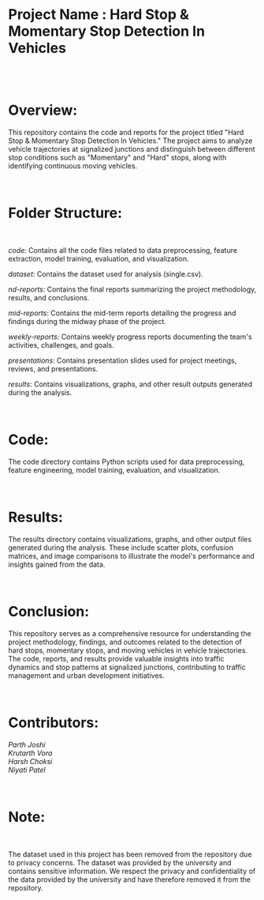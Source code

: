 # Project Name : Hard Stop & Momentary Stop Detection In Vehicles 


<br>
<br>

# Overview:

This repository contains the code and reports for the project titled "Hard Stop & Momentary Stop Detection In Vehicles." The project aims to analyze vehicle trajectories at signalized junctions and distinguish between different stop conditions such as "Momentary" and "Hard" stops, along with identifying continuous moving vehicles.

<br>

# Folder Structure:
<br>

*code*: Contains all the code files related to data preprocessing, feature extraction, model training, evaluation, and visualization.

*dataset*: Contains the dataset used for analysis (single.csv).

*nd-reports*: Contains the final reports summarizing the project methodology, results, and conclusions.

*mid-reports*: Contains the mid-term reports detailing the progress and findings during the midway phase of the project.

*weekly-reports*: Contains weekly progress reports documenting the team's activities, challenges, and goals.

*presentations*: Contains presentation slides used for project meetings, reviews, and presentations.

*results*: Contains visualizations, graphs, and other result outputs generated during the analysis.


<br>

# Code:
The code directory contains Python scripts used for data preprocessing, feature engineering, model training, evaluation, and visualization.

<br>

# Results:
The results directory contains visualizations, graphs, and other output files generated during the analysis. These include scatter plots, confusion matrices, and image comparisons to illustrate the model's performance and insights gained from the data.

<br>

# Conclusion:

This repository serves as a comprehensive resource for understanding the project methodology, findings, and outcomes related to the detection of hard stops, momentary stops, and moving vehicles in vehicle trajectories. The code, reports, and results provide valuable insights into traffic dynamics and stop patterns at signalized junctions, contributing to traffic management and urban development initiatives.

<br>

# Contributors: 

*Parth Joshi*
<br>
*Krutarth Vora* 
<br>
*Harsh Choksi*
<br>
*Niyati Patel*
<br>

<br>



# Note: 
<br>

The dataset used in this project has been removed from the repository due to privacy concerns. The dataset was provided by the university and contains sensitive information. We respect the privacy and confidentiality of the data provided by the university and have therefore removed it from the repository. 
